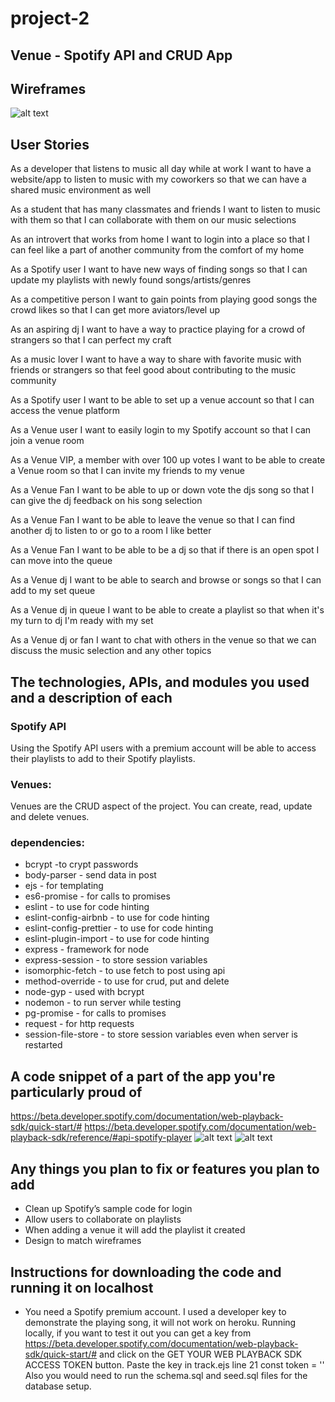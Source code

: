 # project-2

## Venue - Spotify API and CRUD App

## Wireframes

![alt text](https://git.generalassemb.ly/tara-fenton/project-2/blob/master/wireframe.png)

## User Stories

As a developer that listens to music all day while at work I want to have a website/app to listen to music with my coworkers so that we can have a shared music environment as well

As a student that has many classmates and friends I want to listen to music with them so that I can collaborate with them on our music selections

As an introvert that works from home I want to login into a place so that I can feel like a part of another community from the comfort of my home

As a Spotify user I want to have new ways of finding songs so that I can update my playlists with newly found songs/artists/genres

As a competitive person I want to gain points from playing good songs the crowd likes so that I can get more aviators/level up

As an aspiring dj I want to have a way to practice playing for a crowd of strangers so that I can perfect my craft

As a music lover I want to have a way to share with favorite music with friends or strangers so that feel good about contributing to the music community

As a Spotify user I want to be able to set up a venue account so that I can access the venue platform

As a Venue user I want to easily login to my Spotify account so that I can join a venue room

As a Venue VIP, a member with over 100 up votes I want to be able to create a Venue room so that I can invite my friends to my venue

As a Venue Fan I want to be able to up or down vote the djs song so that I can give the dj feedback on his song selection

As a Venue Fan I want to be able to leave the venue so that I can find another dj to listen to or go to a room I like better

As a Venue Fan I want to be able to be a dj so that if there is an open spot I can move into the queue

As a Venue dj I want to be able to search and browse or songs so that I can add to my set queue

As a Venue dj in queue I want to be able to create a playlist so that when it's my turn to dj I'm ready with my set

As a Venue dj or fan I want to chat with others in the venue so that we can discuss the music selection and any other topics

## The technologies, APIs, and modules you used and a description of each

### Spotify API
Using the Spotify API users with a premium account will be able to access their playlists to add to their Spotify playlists.

### Venues:
Venues are the CRUD aspect of the project. You can create, read, update and delete venues.

### dependencies:
- bcrypt -to crypt passwords
- body-parser - send data in post
- ejs - for templating
- es6-promise - for calls to promises
- eslint - to use for code hinting
- eslint-config-airbnb - to use for code hinting
- eslint-config-prettier - to use for code hinting
- eslint-plugin-import - to use for code hinting
- express - framework for node
- express-session - to store session variables
- isomorphic-fetch - to use fetch to post using api
- method-override - to use for crud, put and delete
- node-gyp - used with bcrypt
- nodemon - to run server while testing
- pg-promise - for calls to promises
- request - for http requests
- session-file-store - to store session variables even when server is restarted

## A code snippet of a part of the app you're particularly proud of

https://beta.developer.spotify.com/documentation/web-playback-sdk/quick-start/#
https://beta.developer.spotify.com/documentation/web-playback-sdk/reference/#api-spotify-player
![alt text](https://git.generalassemb.ly/tara-fenton/project-2/blob/master/codeSnippet1.png)
![alt text](https://git.generalassemb.ly/tara-fenton/project-2/blob/master/codeSnippet2.png)

## Any things you plan to fix or features you plan to add

- Clean up Spotify’s sample code for login
- Allow users to collaborate on playlists
- When adding a venue it will add the playlist it created
- Design to match wireframes


## Instructions for downloading the code and running it on localhost

- You need a Spotify premium account. I used a developer key to demonstrate the playing song, it will not work on heroku. Running locally, if you want to test it out you can get a key from https://beta.developer.spotify.com/documentation/web-playback-sdk/quick-start/# and click on the GET YOUR WEB PLAYBACK SDK ACCESS TOKEN button. Paste the key in track.ejs line 21 const token = ''   Also you would need to run the schema.sql and seed.sql files for the database setup.
